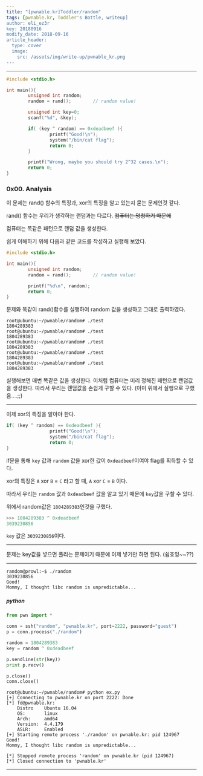 ```yaml
---
title: "[pwnable.kr]Toddler/random"
tags: [pwnable.kr, Toddler's Bottle, writeup]
author: eli_ez3r
key: 20180916
modify_date: 2018-09-16
article_header:
  type: cover
  image:
    src: /assets/img/write-up/pwnable_kr.png
---
```


-----

```c
#include <stdio.h>

int main(){
        unsigned int random;
        random = rand();        // random value!

        unsigned int key=0;
        scanf("%d", &key);

        if( (key ^ random) == 0xdeadbeef ){
                printf("Good!\n");
                system("/bin/cat flag");
                return 0;
        }

        printf("Wrong, maybe you should try 2^32 cases.\n");
        return 0;
}
```

### 0x00. Analysis

이 문제는 rand() 함수의 특징과, xor의 특징을 알고 있는지 묻는 문제인것 같다.

rand() 함수는 우리가 생각하는 랜덤과는 다르다. ~~컴퓨터는 멍청하기 때문에~~

컴퓨터는 똑같은 패턴으로 랜덤 값을 생성한다.

쉽게 이해하기 위해 다음과 같은 코드를 작성하고 실행해 보았다.

```c
#include <stdio.h>

int main(){
        unsigned int random;
        random = rand();        // random value!

        printf("%d\n", random);
        return 0;
}
```

문제와 똑같이 rand()함수를 실행하여 random 값을 생성하고 그대로 출력하였다.

```
root@ubuntu:~/pwnable/random# ./test
1804289383
root@ubuntu:~/pwnable/random# ./test
1804289383
root@ubuntu:~/pwnable/random# ./test
1804289383
root@ubuntu:~/pwnable/random# ./test
1804289383
root@ubuntu:~/pwnable/random# ./test
1804289383
```

실행해보면 매번 똑같은 값을 생성한다.  이처럼 컴퓨터는 미리 정해진 패턴으로 랜덤값을 생성한다. 따라서 우리는 랜덤값을 손쉽게 구할 수 있다. (이미 위에서 실행으로 구했음....;;)

-----

이제 xor의 특징을 알아야 한다.

```c
if( (key ^ random) == 0xdeadbeef ){
                printf("Good!\n");
                system("/bin/cat flag");
                return 0;
}
```

if문을 통해 `key` 값과 `random` 값을 xor한 값이 `0xdeadbeef`이여야 flag를 획득할 수 있다.

xor의 특징은 `A` xor `B` = `C` 라고 할 때, `A` xor `C` = `B` 이다.

따라서 우리는 `random` 값과 `0xdeadbeef` 값을 알고 있기 때문에 `key`값을 구할 수 있다.

위에서 random값은 `1804289383`인것을 구했다.

```python
>>> 1804289383 ^ 0xdeadbeef
3039230856
```

`key` 값은 `3039230856`이다.

-----

문제는 key값을 넣으면 풀리는 문제이기 때문에 이제 넣기만 하면 된다. (쉽죠잉~~??)

-----

```
random@prowl:~$ ./random
3039230856
Good!
Mommy, I thought libc random is unpredictable...
```

##### python

```python
from pwn import *

conn = ssh("random", "pwnable.kr", port=2222, password="guest")
p = conn.process("./random")

random = 1804289383
key = random ^ 0xdeadbeef

p.sendline(str(key))
print p.recv()

p.close()
conn.close()
```

```
root@ubuntu:~/pwnable/random# python ex.py
[+] Connecting to pwnable.kr on port 2222: Done
[*] fd@pwnable.kr:
    Distro    Ubuntu 16.04
    OS:       linux
    Arch:     amd64
    Version:  4.4.179
    ASLR:     Enabled
[+] Starting remote process './random' on pwnable.kr: pid 124967
Good!
Mommy, I thought libc random is unpredictable...

[*] Stopped remote process 'random' on pwnable.kr (pid 124967)
[*] Closed connection to 'pwnable.kr'
```

-----

